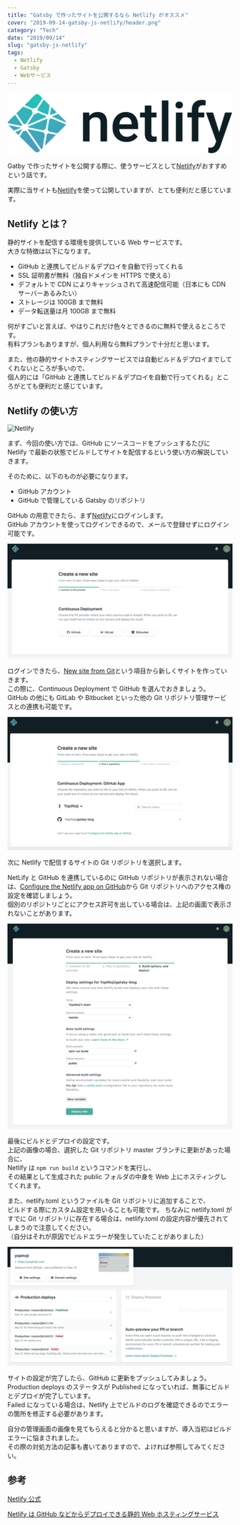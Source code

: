 ```yaml
---
title: "Gatsby で作ったサイトを公開するなら Netlify がオススメ"
cover: "2019-09-14-gatsby-js-netlify/header.png"
category: "Tech"
date: "2019/09/14"
slug: "gatsby-js-netlify"
tags:
  - Netlify
  - Gatsby
  - Webサービス
---
```


![Netlify](./netlify.png)

Gatby で作ったサイトを公開する際に、使うサービスとして[Netlify](https://www.netlify.com)がおすすめという話です。

実際に当サイトも[Netlify](https://www.netlify.com)を使って公開していますが、とても便利だと感じています。

## Netlify とは？

静的サイトを配信する環境を提供している Web サービスです。  
大きな特徴は以下になります。

- GitHub と連携してビルド＆デプロイを自動で行ってくれる
- SSL 証明書が無料（独自ドメインを HTTPS で使える）
- デフォルトで CDN によりキャッシュされて高速配信可能（日本にも CDN サーバーあるみたい）
- ストレージは 100GB まで無料
- データ転送量は月 100GB まで無料

何がすごいと言えば、やはりこれだけ色々とできるのに無料で使えるところです。  
有料プランもありますが、個人利用なら無料プランで十分だと思います。

また、他の静的サイトホスティングサービスでは自動ビルド＆デプロイまでしてくれないところが多いので、  
個人的には「GitHub と連携してビルド＆デプロイを自動で行ってくれる」ところがとても便利だと感じています。

## Netlify の使い方

![Netlify](./netlify-top.png)

まず、今回の使い方では、GitHub にソースコードをプッシュするたびに  
Netlify で最新の状態でビルドしてサイトを配信するという使い方の解説していきます。

そのために、以下のものが必要になります。

- GitHub アカウント
- GitHub で管理している Gatsby のリポジトリ

GitHub の用意できたら、まず[Netlify](https://www.netlify.com)にログインします。  
GitHub アカウントを使ってログインできるので、メールで登録せずにログイン可能です。

![Netlify-create-new-site-01](./netlify-create-new-site-01.png)

ログインできたら、[New site from Git](https://app.netlify.com/start)という項目から新しくサイトを作っていきます。  
この際に、Continuous Deployment で GitHub を選んでおきましょう。  
GitHub の他にも GitLab や Bitbucket といった他の Git リポジトリ管理サービスとの連携も可能です。

![Netlify-create-new-site-02](./netlify-create-new-site-02.png)

次に Netlify で配信するサイトの Git リポジトリを選択します。

NetLify と GitHub を連携しているのに GitHub リポジトリが表示されない場合は、[Configure the Netlify app on GitHub](https://github.com/settings/installations)から Git リポジトリへのアクセス権の設定を確認しましょう。  
個別のリポジトリごとにアクセス許可を出している場合は、上記の画面で表示されないことがあります。

![Netlify-create-new-site-03](./netlify-create-new-site-03.png)

最後にビルドとデプロイの設定です。  
上記の画像の場合、選択した Git リポジトリ master ブランチに更新があった場合に、  
Netlify は `npm run build` というコマンドを実行し、  
その結果として生成された public フォルダの中身を Web 上にホスティングしてくれます。

また、netlify.toml というファイルを Git リポジトリに追加することで、  
ビルドする際にカスタム設定を用いることも可能です。
ちなみに netlify.toml がすでに Git リポジトリに存在する場合は、netlify.toml の設定内容が優先されてしまうので注意してください。  
（自分はそれが原因でビルドエラーが発生していたことがありました）

![Netlify](./netlify-site-status.png)

サイトの設定が完了したら、GitHub に更新をプッシュしてみましょう。  
Production deploys のステータスが Published になっていれば、無事にビルドとデプロイが完了しています。  
Failed になっている場合は、Netlify 上でビルドのログを確認できるのでエラーの箇所を修正する必要があります。

自分の管理画面の画像を見てもらえると分かると思いますが、導入当初はビルドエラーに悩まされました。  
その際の対処方法の記事も書いてありますので、よければ参照してみてください。

## 参考

[Netlify 公式](https://www.netlify.com)

[Netlify は GitHub などからデプロイできる静的 Web ホスティングサービス](https://tech.qookie.jp/posts/info-netlify-static-web-deploy/)
